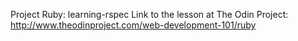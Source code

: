 Project Ruby: learning-rspec
Link to the lesson at The Odin Project: http://www.theodinproject.com/web-development-101/ruby